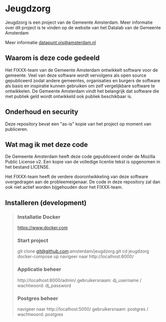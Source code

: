 # Jeugdzorg

Jeugdzorg is een project van de Gemeente Amsterdam. Meer informatie over dit project is te vinden op de website van het Datalab van de Gemeente Amsterdam

Meer informatie datapunt.ois@amsterdam.nl

## Waarom is deze code gedeeld

Het FIXXX-team van de Gemeente Amsterdam ontwikkelt software voor de gemeente. Veel van deze software wordt vervolgens als open source gepubliceerd zodat andere gemeentes, organisaties en burgers de software als basis en inspiratie kunnen gebruiken om zelf vergelijkbare software te ontwikkelen. De Gemeente Amsterdam vindt het belangrijk dat software die met publiek geld wordt ontwikkeld ook publiek beschikbaar is.

## Onderhoud en security

Deze repository bevat een "as-is" kopie van het project op moment van publiceren.

## Wat mag ik met deze code

De Gemeente Amsterdam heeft deze code gepubliceerd onder de Mozilla Public License v2.
Een kopie van de volledige licentie tekst is opgenomen in het bestand LICENSE.

Het FIXXX-team heeft de verdere doorontwikkeling van deze software overgedragen
aan de probleemeigenaar. De code in deze repository zal dan ook niet actief worden
bijgehouden door het FIXXX-team.

## Installeren (development)

> ### Installatie Docker
> https://www.docker.com
>
> ### Start project
> git clone git@github.com:amsterdam/jeugdzorg.git
> cd jeugdzorg
> docker-compose up
> navigeer naar http://localhost:8000/
>
> ### Applicatie beheer
> http://localhost:8000/admin/
> gebruikersnaam: dj_username / wachtwoord: dj_password
>
> ### Postgres beheer
> navigeer naar http://localhost:5050/
> gebruikersnaam: postgres / wachtwoord: postgres

